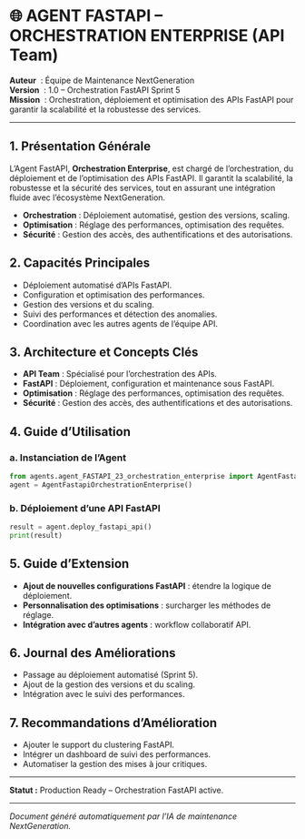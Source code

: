 # 🌐 AGENT FASTAPI – ORCHESTRATION ENTERPRISE (API Team)

**Auteur**    : Équipe de Maintenance NextGeneration  
**Version**   : 1.0 – Orchestration FastAPI Sprint 5  
**Mission**   : Orchestration, déploiement et optimisation des APIs FastAPI pour garantir la scalabilité et la robustesse des services.

---

## 1. Présentation Générale

L’Agent FastAPI, **Orchestration Enterprise**, est chargé de l’orchestration, du déploiement et de l’optimisation des APIs FastAPI. Il garantit la scalabilité, la robustesse et la sécurité des services, tout en assurant une intégration fluide avec l’écosystème NextGeneration.

- **Orchestration** : Déploiement automatisé, gestion des versions, scaling.
- **Optimisation** : Réglage des performances, optimisation des requêtes.
- **Sécurité** : Gestion des accès, des authentifications et des autorisations.

## 2. Capacités Principales

- Déploiement automatisé d’APIs FastAPI.
- Configuration et optimisation des performances.
- Gestion des versions et du scaling.
- Suivi des performances et détection des anomalies.
- Coordination avec les autres agents de l’équipe API.

## 3. Architecture et Concepts Clés

- **API Team** : Spécialisé pour l’orchestration des APIs.
- **FastAPI** : Déploiement, configuration et maintenance sous FastAPI.
- **Optimisation** : Réglage des performances, optimisation des requêtes.
- **Sécurité** : Gestion des accès, des authentifications et des autorisations.

## 4. Guide d’Utilisation

### a. Instanciation de l’Agent
```python
from agents.agent_FASTAPI_23_orchestration_enterprise import AgentFastapiOrchestrationEnterprise
agent = AgentFastapiOrchestrationEnterprise()
```

### b. Déploiement d’une API FastAPI
```python
result = agent.deploy_fastapi_api()
print(result)
```

## 5. Guide d’Extension

- **Ajout de nouvelles configurations FastAPI** : étendre la logique de déploiement.
- **Personnalisation des optimisations** : surcharger les méthodes de réglage.
- **Intégration avec d’autres agents** : workflow collaboratif API.

## 6. Journal des Améliorations

- Passage au déploiement automatisé (Sprint 5).
- Ajout de la gestion des versions et du scaling.
- Intégration avec le suivi des performances.

## 7. Recommandations d’Amélioration

- Ajouter le support du clustering FastAPI.
- Intégrer un dashboard de suivi des performances.
- Automatiser la gestion des mises à jour critiques.

---

**Statut :** Production Ready – Orchestration FastAPI active.

---

*Document généré automatiquement par l’IA de maintenance NextGeneration.*